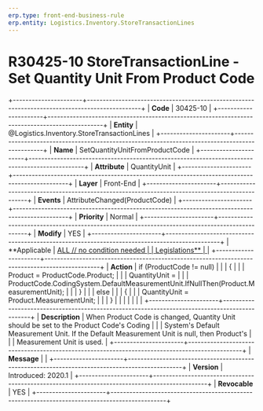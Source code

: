 ```yaml
---
erp.type: front-end-business-rule
erp.entity: Logistics.Inventory.StoreTransactionLines
---
```


# R30425-10 StoreTransactionLine - Set Quantity Unit From Product Code
+----------------------+-----------------------------------------------------------------------------------------------+
| **Code**             | 30425-10                                                                                      |
+----------------------+-----------------------------------------------------------------------------------------------+
| **Entity**           | @Logistics.Inventory.StoreTransactionLines                                                                          |
+----------------------+-----------------------------------------------------------------------------------------------+
| **Name**             | SetQuantityUnitFromProductCode                                                                |
+----------------------+-----------------------------------------------------------------------------------------------+
| **Attribute**        | QuantityUnit                                                                                  |
+----------------------+-----------------------------------------------------------------------------------------------+
| **Layer**            | Front-End                                                                                     |
+----------------------+-----------------------------------------------------------------------------------------------+
| **Events**           | AttributeChanged(ProductCode)                                                                 |
+----------------------+-----------------------------------------------------------------------------------------------+
| **Priority**         | Normal                                                                                        |
+----------------------+-----------------------------------------------------------------------------------------------+
| **Modify**           | YES                                                                                           |
+----------------------+-----------------------------------------------------------------------------------------------+
| **Applicable         | [ALL // no condition needed                                                                   |
| Legislations**       | ](https://confluence.erp.net/display/techdoc/Country+Specific+Functionality)                  |
+----------------------+-----------------------------------------------------------------------------------------------+
| **Action**           | if (ProductCode != null)                                                                      |
|                      | {                                                                                             |
|                      | Product = ProductCode.Product;                                                                |
|                      | QuantityUnit =                                                                                |
|                      | ProductCode.CodingSystem.DefaultMeasurementUnit.IfNullThen(Product.MeasurementUnit);          |
|                      | }                                                                                             |
|                      | else                                                                                          |
|                      | {                                                                                             |
|                      | QuantityUnit = Product.MeasurementUnit;                                                       |
|                      | }                                                                                             |
|                      |                                                                                               |
|                      |                                                                                               |
+----------------------+-----------------------------------------------------------------------------------------------+
| **Description**      | When Product Code is changed, Quantity Unit should be set to the Product Code\'s Coding       |
|                      | System\'s Default Measurement Unit. If the Default Measurement Unit is null, then Product\'s  |
|                      | Measurement Unit is used.                                                                     |
+----------------------+-----------------------------------------------------------------------------------------------+
| **Message**          |                                                                                               |
+----------------------+-----------------------------------------------------------------------------------------------+
| **Version**          | Introduced: 2020.1                                                                            |
+----------------------+-----------------------------------------------------------------------------------------------+
| **Revocable**        | YES                                                                                           |
+----------------------+-----------------------------------------------------------------------------------------------+

  

  

  
